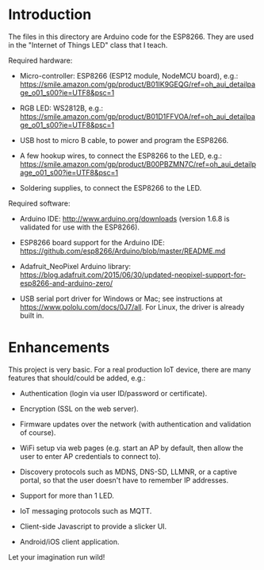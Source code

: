 # Introduction

The files in this directory are Arduino code for the ESP8266. They are used in
the "Internet of Things LED" class that I teach.

Required hardware:

* Micro-controller: ESP8266 (ESP12 module, NodeMCU board), e.g.:
https://smile.amazon.com/gp/product/B01IK9GEQG/ref=oh_aui_detailpage_o01_s00?ie=UTF8&psc=1

* RGB LED: WS2812B, e.g.:
https://smile.amazon.com/gp/product/B01D1FFVOA/ref=oh_aui_detailpage_o01_s00?ie=UTF8&psc=1

* USB host to micro B cable, to power and program the ESP8266.

* A few hookup wires, to connect the ESP8266 to the LED, e.g.:
https://smile.amazon.com/gp/product/B00PBZMN7C/ref=oh_aui_detailpage_o01_s00?ie=UTF8&psc=1

* Soldering supplies, to connect the ESP8266 to the LED.

Required software:

* Arduino IDE:
http://www.arduino.org/downloads (version 1.6.8 is validated for use with the
ESP8266).

* ESP8266 board support for the Arduino IDE:
https://github.com/esp8266/Arduino/blob/master/README.md 

* Adafruit_NeoPixel Arduino library:
https://blog.adafruit.com/2015/06/30/updated-neopixel-support-for-esp8266-and-arduino-zero/ 

* USB serial port driver for Windows or Mac; see instructions at
https://www.pololu.com/docs/0J7/all. For Linux, the driver is already built in.

# Enhancements

This project is very basic. For a real production IoT device, there are many
features that should/could be added, e.g.:

* Authentication (login via user ID/password or certificate).

* Encryption (SSL on the web server).

* Firmware updates over the network (with authentication and validation of
course).

* WiFi setup via web pages (e.g. start an AP by default, then allow the user
to enter AP credentials to connect to).

* Discovery protocols such as MDNS, DNS-SD, LLMNR, or a captive portal, so that
the user doesn't have to remember IP addresses.

* Support for more than 1 LED.

* IoT messaging protocols such as MQTT.

* Client-side Javascript to provide a slicker UI.

* Android/iOS client application.

Let your imagination run wild!

